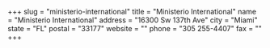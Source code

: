 +++
slug = "ministerio-international"
title = "Ministerio International"
name = "Ministerio International"
address = "16300 Sw 137th Ave"
city = "Miami"
state = "FL"
postal = "33177"
website = ""
phone = "305 255-4407"
fax = ""
+++
